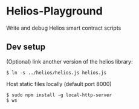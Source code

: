 # Helios-Playground
Write and debug Helios smart contract scripts

## Dev setup

(Optional) link another version of the helios library:

```
$ ln -s ../helios/helios.js helios.js
```

Host static files locally (default port 8000)
```
$ sudo npm install -g local-http-server
$ ws
```
